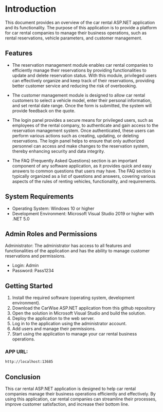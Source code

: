 # Introduction
This document provides an overview of the car rental ASP.NET application and its functionality. The purpose of this application is to provide a platform for car rental companies to manage their business operations, such as rental reservations, vehicle parameters, and customer management.
## Features
-	The reservation management module enables car rental companies to efficiently manage their reservations by providing functionalities to update and delete reservation status. With this module, privileged users can effectively organize and keep track of their reservations, providing better customer service and reducing the risk of overbooking.

-	The customer management module is designed to allow car rental customers to select a vehicle model, enter their personal information, and set rental date range. Once the form is submitted, the system will provide feedback on the quote.

-	The login panel provides a secure means for privileged users, such as employees of the rental company, to authenticate and gain access to the reservation management system. Once authenticated, these users can perform various actions such as creating, updating, or deleting reservations. The login panel helps to ensure that only authorized personnel can access and make changes to the reservation system, thereby enhancing security and data integrity.


- The FAQ (Frequently Asked Questions) section is an important component of any software application, as it provides quick and easy answers to common questions that users may have. The FAQ section is typically organized as a list of questions and answers, covering various aspects of the rules of renting vehicles, functionality, and requirements.

## System Requirements

- Operating System: Windows 10 or higher
- Development Environment: Microsoft Visual Studio 2019 or higher with .NET 5.0

## Admin Roles and Permissions
Administrator: The administrator has access to all features and functionalities of the application and has the ability to manage customer reservations and permissions.
- Login: Admin 
- Password: Pass1234

## Getting Started
1.	Install the required software (operating system, development environment).
2.	Download the CarWise ASP.NET application from this github repository
3.	Open the solution in Microsoft Visual Studio and build the solution.
4.	Deploy the application to the web server.
5.	Log in to the application using the administrator account.
6.	Add users and manage their permissions.
7.	Start using the application to manage your car rental business operations.
### APP URL:
```sh
http://localhost:13685
```

## Conclusion
This car rental ASP.NET application is designed to help car rental companies manage their business operations efficiently and effectively. By using this application, car rental companies can streamline their processes, improve customer satisfaction, and increase their bottom line.

